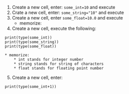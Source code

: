 1. Create a new cell, enter: `some_int=10` and execute
2. Crate a new cell, enter: `some_string="10"` and execute
3. Create a new cell, enter `some_float=10.0` and execute
    * memorize:
4. Create a new cell, execute the following:
```
print(type(some_int))
print(type(some_string))
print(type(some_float))
```
    * memorize:
        * int stands for integer number
        * string stands for string of characters
        * float stands for floating point number
5. Create a new cell, enter:
```
print(type(some_int+1))
```


